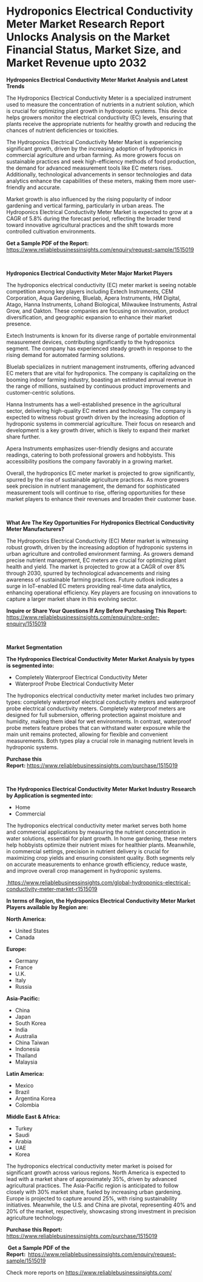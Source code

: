 <p><h1>Hydroponics Electrical Conductivity Meter Market Research Report Unlocks Analysis on the Market Financial Status, Market Size, and Market Revenue upto 2032</h1></p><p><strong>Hydroponics Electrical Conductivity Meter Market Analysis and Latest Trends</strong></p>
<p><p>The Hydroponics Electrical Conductivity Meter is a specialized instrument used to measure the concentration of nutrients in a nutrient solution, which is crucial for optimizing plant growth in hydroponic systems. This device helps growers monitor the electrical conductivity (EC) levels, ensuring that plants receive the appropriate nutrients for healthy growth and reducing the chances of nutrient deficiencies or toxicities.</p><p>The Hydroponics Electrical Conductivity Meter Market is experiencing significant growth, driven by the increasing adoption of hydroponics in commercial agriculture and urban farming. As more growers focus on sustainable practices and seek high-efficiency methods of food production, the demand for advanced measurement tools like EC meters rises. Additionally, technological advancements in sensor technologies and data analytics enhance the capabilities of these meters, making them more user-friendly and accurate.</p><p>Market growth is also influenced by the rising popularity of indoor gardening and vertical farming, particularly in urban areas. The Hydroponics Electrical Conductivity Meter Market is expected to grow at a CAGR of 5.8% during the forecast period, reflecting the broader trend toward innovative agricultural practices and the shift towards more controlled cultivation environments.</p></p>
<p><strong>Get a Sample PDF of the Report:&nbsp;</strong> <a href="https://www.reliablebusinessinsights.com/enquiry/request-sample/1515019?utm_campaign=3547&utm_medium=2&utm_source=Github&utm_content=ia&utm_term=29032025&utm_id=hydroponics-electrical-conductivity-meter">https://www.reliablebusinessinsights.com/enquiry/request-sample/1515019</a></p>
<p>&nbsp;</p>
<p><strong>Hydroponics Electrical Conductivity Meter Major Market Players</strong></p>
<p><p>The hydroponics electrical conductivity (EC) meter market is seeing notable competition among key players including Extech Instruments, CEM Corporation, Aqua Gardening, Bluelab, Apera Instruments, HM Digital, Atago, Hanna Instruments, Lohand Biological, Milwaukee Instruments, Astral Grow, and Oakton. These companies are focusing on innovation, product diversification, and geographic expansion to enhance their market presence.</p><p>Extech Instruments is known for its diverse range of portable environmental measurement devices, contributing significantly to the hydroponics segment. The company has experienced steady growth in response to the rising demand for automated farming solutions. </p><p>Bluelab specializes in nutrient management instruments, offering advanced EC meters that are vital for hydroponics. The company is capitalizing on the booming indoor farming industry, boasting an estimated annual revenue in the range of millions, sustained by continuous product improvements and customer-centric solutions.</p><p>Hanna Instruments has a well-established presence in the agricultural sector, delivering high-quality EC meters and technology. The company is expected to witness robust growth driven by the increasing adoption of hydroponic systems in commercial agriculture. Their focus on research and development is a key growth driver, which is likely to expand their market share further.</p><p>Apera Instruments emphasizes user-friendly designs and accurate readings, catering to both professional growers and hobbyists. This accessibility positions the company favorably in a growing market.</p><p>Overall, the hydroponics EC meter market is projected to grow significantly, spurred by the rise of sustainable agriculture practices. As more growers seek precision in nutrient management, the demand for sophisticated measurement tools will continue to rise, offering opportunities for these market players to enhance their revenues and broaden their customer base.</p></p>
<p>&nbsp;</p>
<p><strong>What Are The Key Opportunities For Hydroponics Electrical Conductivity Meter Manufacturers?</strong></p>
<p><p>The Hydroponics Electrical Conductivity (EC) Meter market is witnessing robust growth, driven by the increasing adoption of hydroponic systems in urban agriculture and controlled environment farming. As growers demand precise nutrient management, EC meters are crucial for optimizing plant health and yield. The market is projected to grow at a CAGR of over 8% through 2030, spurred by technological advancements and rising awareness of sustainable farming practices. Future outlook indicates a surge in IoT-enabled EC meters providing real-time data analytics, enhancing operational efficiency. Key players are focusing on innovations to capture a larger market share in this evolving sector.</p></p>
<p><strong>Inquire or Share Your Questions If Any Before Purchasing This Report:</strong> <a href="https://www.reliablebusinessinsights.com/enquiry/pre-order-enquiry/1515019?utm_campaign=3547&utm_medium=2&utm_source=Github&utm_content=ia&utm_term=29032025&utm_id=hydroponics-electrical-conductivity-meter">https://www.reliablebusinessinsights.com/enquiry/pre-order-enquiry/1515019</a></p>
<p>&nbsp;</p>
<p><strong>Market Segmentation</strong></p>
<p><strong>The Hydroponics Electrical Conductivity Meter Market Analysis by types is segmented into:</strong></p>
<p><ul><li>Completely Waterproof Electrical Conductivity Meter</li><li>Waterproof Probe Electrical Conductivity Meter</li></ul></p>
<p><p>The hydroponics electrical conductivity meter market includes two primary types: completely waterproof electrical conductivity meters and waterproof probe electrical conductivity meters. Completely waterproof meters are designed for full submersion, offering protection against moisture and humidity, making them ideal for wet environments. In contrast, waterproof probe meters feature probes that can withstand water exposure while the main unit remains protected, allowing for flexible and convenient measurements. Both types play a crucial role in managing nutrient levels in hydroponic systems.</p></p>
<p><strong>Purchase this Report:&nbsp;</strong><a href="https://www.reliablebusinessinsights.com/purchase/1515019?utm_campaign=3547&utm_medium=2&utm_source=Github&utm_content=ia&utm_term=29032025&utm_id=hydroponics-electrical-conductivity-meter">https://www.reliablebusinessinsights.com/purchase/1515019</a></p>
<p>&nbsp;</p>
<p><strong>The Hydroponics Electrical Conductivity Meter Market Industry Research by Application is segmented into:</strong></p>
<p><ul><li>Home</li><li>Commercial</li></ul></p>
<p><p>The hydroponics electrical conductivity meter market serves both home and commercial applications by measuring the nutrient concentration in water solutions, essential for plant growth. In home gardening, these meters help hobbyists optimize their nutrient mixes for healthier plants. Meanwhile, in commercial settings, precision in nutrient delivery is crucial for maximizing crop yields and ensuring consistent quality. Both segments rely on accurate measurements to enhance growth efficiency, reduce waste, and improve overall crop management in hydroponic systems.</p></p>
<p><a href="https://www.reliablebusinessinsights.com/global-hydroponics-electrical-conductivity-meter-market-r1515019?utm_campaign=3547&utm_medium=2&utm_source=Github&utm_content=ia&utm_term=29032025&utm_id=hydroponics-electrical-conductivity-meter">&nbsp;https://www.reliablebusinessinsights.com/global-hydroponics-electrical-conductivity-meter-market-r1515019</a></p>
<p><strong>In terms of Region, the Hydroponics Electrical Conductivity Meter Market Players available by Region are:</strong></p>
<p>
    <p> <strong> North America: </strong>
        <ul>
            <li>United States</li>
            <li>Canada</li>
        </ul>
        </p> 
    <p> <strong> Europe: </strong>
        <ul>
            <li>Germany</li>
            <li>France</li>
            <li>U.K.</li>
            <li>Italy</li>
            <li>Russia</li>
        </ul>
        </p> 
    <p> <strong> Asia-Pacific: </strong>
        <ul>
            <li>China</li>
            <li>Japan</li>
            <li>South Korea</li>
            <li>India</li>
            <li>Australia</li>
            <li>China Taiwan</li>
            <li>Indonesia</li>
            <li>Thailand</li>
            <li>Malaysia</li>
        </ul>
        </p> 
    <p> <strong> Latin America: </strong>
        <ul>
            <li>Mexico</li>
            <li>Brazil</li>
            <li>Argentina Korea</li>
            <li>Colombia</li>
        </ul>
        </p> 
    <p> <strong> Middle East & Africa: </strong>
        <ul>
            <li>Turkey</li>
            <li>Saudi</li>
            <li>Arabia</li>
            <li>UAE</li>
            <li>Korea</li>
        </ul>
    </p>
    </p>
<p><p>The hydroponics electrical conductivity meter market is poised for significant growth across various regions. North America is expected to lead with a market share of approximately 35%, driven by advanced agricultural practices. The Asia-Pacific region is anticipated to follow closely with 30% market share, fueled by increasing urban gardening. Europe is projected to capture around 25%, with rising sustainability initiatives. Meanwhile, the U.S. and China are pivotal, representing 40% and 20% of the market, respectively, showcasing strong investment in precision agriculture technology.</p></p>
<p><strong>Purchase this Report: </strong><a href="https://www.reliablebusinessinsights.com/purchase/1515019?utm_campaign=3547&utm_medium=2&utm_source=Github&utm_content=ia&utm_term=29032025&utm_id=hydroponics-electrical-conductivity-meter">https://www.reliablebusinessinsights.com/purchase/1515019</a></p>
<p>&nbsp;<strong>Get a Sample PDF of the Report:&nbsp;&nbsp;</strong><a href="https://www.reliablebusinessinsights.com/enquiry/request-sample/1515019?utm_campaign=3547&utm_medium=2&utm_source=Github&utm_content=ia&utm_term=29032025&utm_id=hydroponics-electrical-conductivity-meter">https://www.reliablebusinessinsights.com/enquiry/request-sample/1515019</a></p>
<p><strong></strong></p>
<p>Check more reports on <a href="https://www.reliablebusinessinsights.com/?utm_campaign=3547&utm_medium=2&utm_source=Github&utm_content=ia&utm_term=29032025&utm_id=hydroponics-electrical-conductivity-meter">https://www.reliablebusinessinsights.com/</a></p>